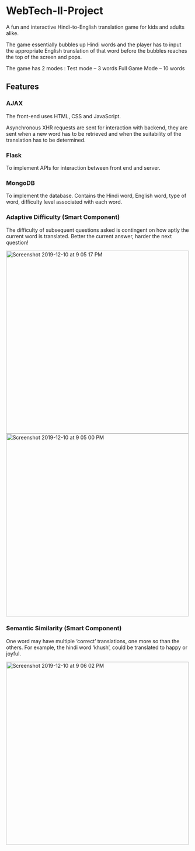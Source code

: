 # WebTech-II-Project

A fun and interactive Hindi-to-English translation game for kids and adults alike. 

The game essentially bubbles up Hindi words and the player has to input the appropriate English translation of that word before the bubbles reaches the top of the screen and pops. 

The game has 2 modes :
Test mode – 3 words
Full Game Mode – 10 words

## Features 

### AJAX

The front-end uses HTML, CSS and JavaScript.

Asynchronous XHR requests are sent for interaction with backend, they are sent when a new word has to be retrieved and when the suitability of the translation has to be determined. 

### Flask

To implement APIs for interaction between front end and server. 

### MongoDB

To implement the database. 
Contains the Hindi word, English word, type of word, difficulty level associated with each word.

### Adaptive Difficulty (Smart Component)
The difficulty of subsequent questions asked is contingent on how aptly the current word is translated. 
Better the current answer, harder the next question!

<img width="500" alt="Screenshot 2019-12-10 at 9 05 17 PM" src="https://user-images.githubusercontent.com/33753405/70544398-061d9a80-1b92-11ea-920a-cd07eaed82cd.png">

<img width="500" alt="Screenshot 2019-12-10 at 9 05 00 PM" src="https://user-images.githubusercontent.com/33753405/70544409-09188b00-1b92-11ea-83bc-9129a7eebd08.png">


### Semantic Similarity (Smart Component) 

One word may have multiple ‘correct’ translations, one more so than the others.
For example, the hindi word ‘khush’, could be translated to happy or joyful. 

<img width="500" alt="Screenshot 2019-12-10 at 9 06 02 PM" src="https://user-images.githubusercontent.com/33753405/70543902-2e58c980-1b91-11ea-893a-2a739f8aa56d.png">


